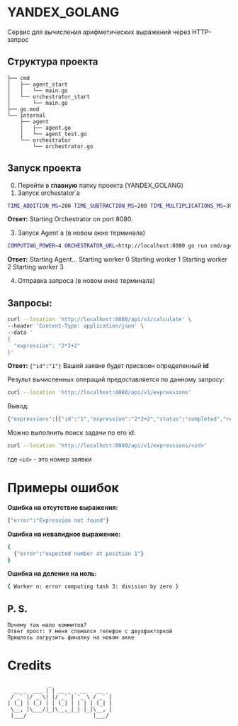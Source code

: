 # YANDEX_GOLANG

Cервис для вычисления арифметических выражений через HTTP-запрос

## Структура проекта

```.
├── cmd
│   ├── agent_start
│   │   └── main.go
│   └── orchestrator_start
│       └── main.go
├── go.mod
└── internal
    ├── agent
    │   ├── agent.go
    │   └── agent_test.go
    └── orchestrator
        └── orchestrator.go
```
## Запуск проекта
0. Перейти в **главную** папку проекта (YANDEX_GOLANG)
1. Запуск orchestator`а

```bash
TIME_ADDITION_MS=200 TIME_SUBTRACTION_MS=200 TIME_MULTIPLICATIONS_MS=300 TIME_DIVISIONS_MS=400 go run cmd/orchestrator_start/main.go
```

**Ответ:**  Starting Orchestrator on port 8080.

3. Запуск Agent`а (в новом окне терминала)

```bash
COMPUTING_POWER=4 ORCHESTRATOR_URL=http://localhost:8080 go run cmd/agent_start/main.go
```

**Ответ:**
Starting Agent...
Starting worker 0
Starting worker 1
Starting worker 2
Starting worker 3

4. Отправка запроса (в новом окне терминала)
## Запросы:

```bash
curl --location 'http://localhost:8080/api/v1/calculate' \
--header 'Content-Type: application/json' \
--data '
{
  "expression": "2*2+2"
}'
```

**Ответ:** 
```{"id":"1"}```
Вашей заявке будет присвоен определенный **id**

Результ вычисленных операций предоставляется по данному запросу:

```bash
curl --location 'http://localhost:8080/api/v1/expressions'
```

Вывод:

```bash
{"expressions":[{"id":"1","expression":"2*2+2","status":"completed","result":6}]}
```

Можно выполнить поиск задачи по его id:

```bash
curl --location 'http://localhost:8080/api/v1/expressions/<id>'
```
где ```<id>``` - это номер заявки

# Примеры ошибок

**Ошибка на отсутствие выражения:**

```bash
{"error":"Expression not found"}
```

**Ошибка на невалидное выражение:**

```bash
{
  {"error":"expected number at position 1"}
}
```

**Ошибка на деление на ноль:**

```bash
{ Worker n: error computing task 3: division by zero }
```

## P. S.
```
Почему так мало коммитов?
Ответ прост: У меня сломался телефон с двухфакторкой 
Пришлось загрузить финалку на новом акке
```
# Credits
```
             _                   
  __ _  ___ | | __ _ _ __   __ _ 
 / _` |/ _ \| |/ _` | '_ \ / _` |
| (_| | (_) | | (_| | | | | (_| |
 \__, |\___/|_|\__,_|_| |_|\__, |
 |___/                     |___/
```
